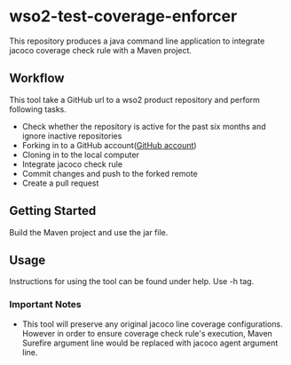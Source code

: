 
# wso2-test-coverage-enforcer #
This repository produces a java command line application to integrate jacoco coverage check rule with 
a Maven project.
## Workflow ##
This tool take a GitHub url to a wso2 product repository and perform
following tasks.
* Check whether the repository is active for the past six months and ignore inactive repositories
* Forking in to a GitHub account([GitHub account](https://github.com/test-coverage-enforce-bot))
* Cloning in to the local computer
* Integrate jacoco check rule
* Commit changes and push to the forked remote
* Create a pull request 
## Getting Started ##
Build the Maven project and use the jar file.
## Usage ##
Instructions for using the tool can be found under help. Use -h tag.
### Important Notes ###
* This tool will preserve any original jacoco line coverage configurations. However in order to 
ensure coverage check rule's execution, Maven Surefire argument line would be replaced with
jacoco agent argument line.